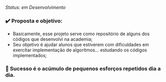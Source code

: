 _Status: em Desenvolvimento_

### ✔️ Proposta e objetivo:

- Basicamente, esse projeto serve como repositório de alguns dos códigos que desenvolvi na academia;
- Seu objetivo é ajudar alunos que estiverem com dificuldades em exercitar implementação de algoritmos... estudando os códigos implementados;

### 📓 Sucesso é o acúmulo de pequenos esforços repetidos dia a dia.